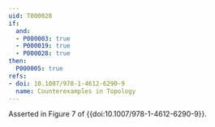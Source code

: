 ```yaml
---
uid: T000028
if:
  and:
  - P000003: true
  - P000019: true
  - P000028: true
then:
  P000005: true
refs:
- doi: 10.1007/978-1-4612-6290-9
  name: Counterexamples in Topology
---
```



Asserted in Figure 7 of {{doi:10.1007/978-1-4612-6290-9}}.

